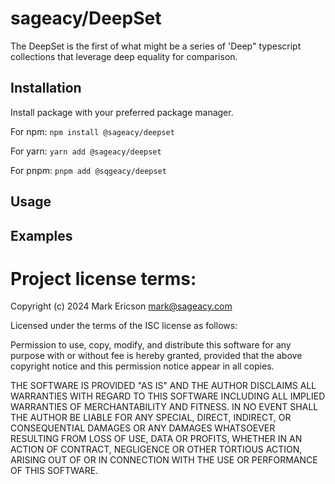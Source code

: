 # sageacy/DeepSet

The DeepSet is the first of what might be a series of 'Deep" typescript collections that leverage deep equality for comparison.

## Installation

Install package with your preferred package manager.

For npm:
`npm install @sageacy/deepset`

For yarn:
`yarn add @sageacy/deepset`

For pnpm:
`pnpm add @sqgeacy/deepset`

## Usage


## Examples


# Project license terms:

Copyright (c) 2024 Mark Ericson <mark@sageacy.com>

Licensed under the terms of the ISC license as follows:

Permission to use, copy, modify, and distribute this software for any
purpose with or without fee is hereby granted, provided that the above
copyright notice and this permission notice appear in all copies.

THE SOFTWARE IS PROVIDED "AS IS" AND THE AUTHOR DISCLAIMS ALL WARRANTIES
WITH REGARD TO THIS SOFTWARE INCLUDING ALL IMPLIED WARRANTIES OF
MERCHANTABILITY AND FITNESS. IN NO EVENT SHALL THE AUTHOR BE LIABLE FOR
ANY SPECIAL, DIRECT, INDIRECT, OR CONSEQUENTIAL DAMAGES OR ANY DAMAGES
WHATSOEVER RESULTING FROM LOSS OF USE, DATA OR PROFITS, WHETHER IN AN
ACTION OF CONTRACT, NEGLIGENCE OR OTHER TORTIOUS ACTION, ARISING OUT OF
OR IN CONNECTION WITH THE USE OR PERFORMANCE OF THIS SOFTWARE.
